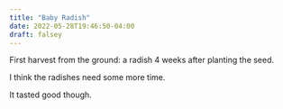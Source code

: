 ```yaml
---
title: "Baby Radish"
date: 2022-05-28T19:46:50-04:00
draft: falsey
---
```


First harvest from the ground: a radish 4 weeks after planting the seed. 

I think the radishes need some more time.

It tasted good though. 
